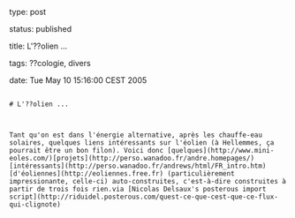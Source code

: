 type: post
status: published
title: L'??olien ...
tags: ??cologie, divers
date: Tue May 10 15:16:00 CEST 2005
~~~~~~
# L'??olien ...

Tant qu'on est dans l'énergie alternative, après les chauffe-eau solaires, quelques liens intéressants sur l'éolien (à Hellemmes, ça pourrait être un bon filon). Voici donc [quelques](http://www.mini-eoles.com/)[projets](http://perso.wanadoo.fr/andre.homepages/)[intéressants](http://perso.wanadoo.fr/andrews/html/FR_intro.htm)[d'éoliennes](http://eoliennes.free.fr) (particulièrement impressionante, celle-ci) auto-construites, c'est-à-dire construites à partir de trois fois rien.via [Nicolas Delsaux's posterous import script](http://riduidel.posterous.com/quest-ce-que-cest-que-ce-flux-qui-clignote)